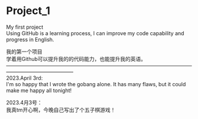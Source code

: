 # Project_1
My first project  
Using GitHub is a learning process, I can improve my code capability and progress in English.  
  
我的第一个项目  
学着用Github可以提升我的的代码能力，也能提升我的英语。  
—————————————————————————————————————————————————  
2023.April 3rd:  
I'm so happy that I wrote the gobang alone. It has many flaws, but it could make me happy all tonight!

2023.4月3号：  
我真tm开心啊，今晚自己写出了个五子棋游戏！
